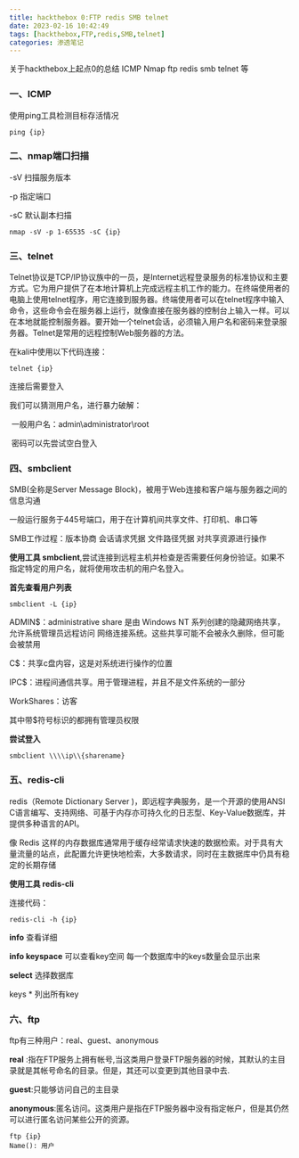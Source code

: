 ```yaml
---
title: hackthebox 0:FTP redis SMB telnet
date: 2023-02-16 10:42:49
tags: [hackthebox,FTP,redis,SMB,telnet]
categories: 渗透笔记
---
```


 关于hackthebox上起点0的总结  ICMP Nmap ftp redis smb telnet 等

<!-- more -->

### 一、ICMP

使用ping工具检测目标存活情况

```
ping {ip}
```

### 二、nmap端口扫描

-sV 扫描服务版本 

-p 指定端口

-sC 默认副本扫描

```
nmap -sV -p 1-65535 -sC {ip}
```

### 三、telnet

Telnet协议是TCP/IP协议族中的一员，是Internet远程登录服务的标准协议和主要方式。它为用户提供了在本地计算机上完成远程主机工作的能力。在终端使用者的电脑上使用telnet程序，用它连接到服务器。终端使用者可以在telnet程序中输入命令，这些命令会在服务器上运行，就像直接在服务器的控制台上输入一样。可以在本地就能控制服务器。要开始一个telnet会话，必须输入用户名和密码来登录服务器。Telnet是常用的远程控制Web服务器的方法。

在kali中使用以下代码连接：

```
telnet {ip}
```

连接后需要登入

我们可以猜测用户名，进行暴力破解：

​				一般用户名：admin\administrator\root

​				密码可以先尝试空白登入

### 四、smbclient

SMB(全称是Server Message Block)，被用于Web连接和客户端与服务器之间的信息沟通

一般运行服务于445号端口，用于在计算机间共享文件、打印机、串口等

SMB工作过程：版本协商	会话请求凭据	文件路径凭据	对共享资源进行操作

**使用工具 smbclient**,尝试连接到远程主机并检查是否需要任何身份验证。如果不指定特定的用户名，就将使用攻击机的用户名登入。

**首先查看用户列表**

```
smbclient -L {ip}
```

ADMIN$：administrative share 是由 Windows NT 系列创建的隐藏网络共享，允许系统管理员远程访问
网络连接系统。这些共享可能不会被永久删除，但可能会被禁用

C$：共享c盘内容，这是对系统进行操作的位置

IPC$：进程间通信共享。用于管理进程，并且不是文件系统的一部分

WorkShares：访客

其中带$符号标识的都拥有管理员权限

**尝试登入**

```
smbclient \\\\ip\\{sharename}
```

### 五、redis-cli

redis（Remote Dictionary Server )，即远程字典服务，是一个开源的使用ANSI C语言编写、支持网络、可基于内存亦可持久化的日志型、Key-Value数据库，并提供多种语言的API。

像 Redis 这样的内存数据库通常用于缓存经常请求快速的数据检索。对于具有大量流量的站点，此配置允许更快地检索，大多数请求，同时在主数据库中仍具有稳定的长期存储

**使用工具 redis-cli**

连接代码：

```
redis-cli -h {ip}
```

**info** 查看详细

**info keyspace** 可以查看key空间 每一个数据库中的keys数量会显示出来

**select** 选择数据库 

keys *  列出所有key

### 六、ftp

ftp有三种用户：real、guest、anonymous

**real** :指在FTP服务上拥有帐号,当这类用户登录FTP服务器的时候，其默认的主目录就是其帐号命名的目录。但是，其还可以变更到其他目录中去.

**guest**:只能够访问自己的主目录

**anonymous**:匿名访问。这类用户是指在FTP服务器中没有指定帐户，但是其仍然可以进行匿名访问某些公开的资源。

```
ftp {ip}
Name(): 用户
```

